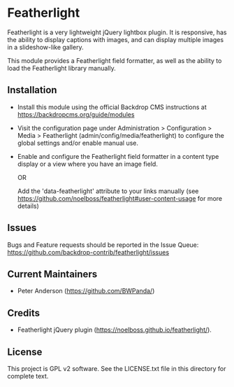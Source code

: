 Featherlight
============

Featherlight is a very lightweight jQuery lightbox plugin. It is responsive, has
the ability to display captions with images, and can display multiple images in
a slideshow-like gallery.

This module provides a Featherlight field formatter, as well as the ability to
load the Featherlight library manually.

Installation
------------

- Install this module using the official Backdrop CMS instructions at
  https://backdropcms.org/guide/modules

- Visit the configuration page under Administration > Configuration > Media >
  Featherlight (admin/config/media/featherlight) to configure the global
  settings and/or enable manual use.

- Enable and configure the Featherlight field formatter in a content type
  display or a view where you have an image field.

  OR

  Add the 'data-featherlight' attribute to your links manually
  (see https://github.com/noelboss/featherlight#user-content-usage for more
  details)

Issues
------

Bugs and Feature requests should be reported in the Issue Queue:
https://github.com/backdrop-contrib/featherlight/issues

Current Maintainers
-------------------

- Peter Anderson (https://github.com/BWPanda/)

Credits
-------

- Featherlight jQuery plugin (https://noelboss.github.io/featherlight/).

License
-------

This project is GPL v2 software. See the LICENSE.txt file in this directory for
complete text.

